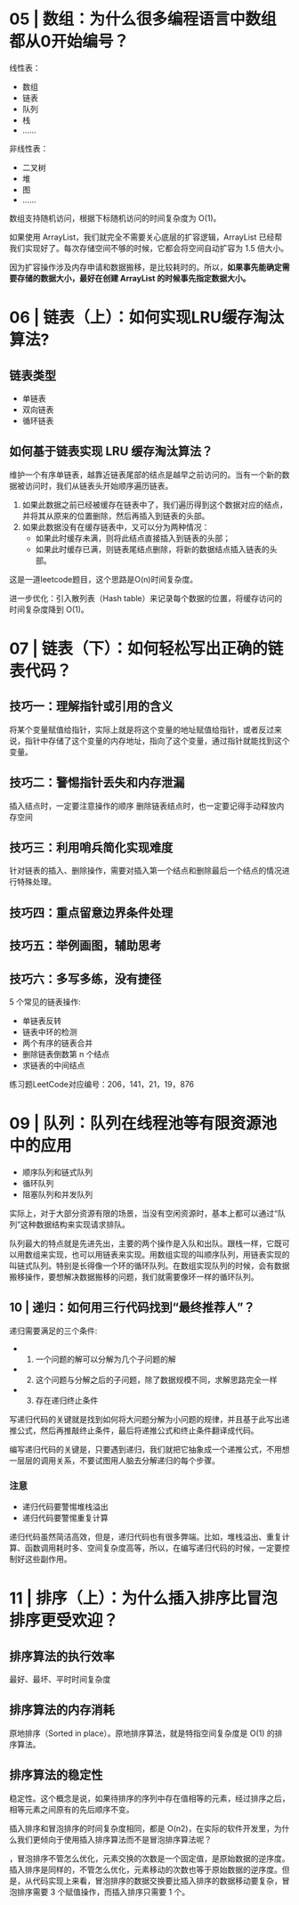 # 05 | 数组：为什么很多编程语言中数组都从0开始编号？

线性表：
- 数组
- 链表
- 队列
- 栈
- ……

非线性表：
- 二叉树
- 堆
- 图
- ……


数组支持随机访问，根据下标随机访问的时间复杂度为 O(1)。

如果使用 ArrayList，我们就完全不需要关心底层的扩容逻辑，ArrayList 已经帮我们实现好了。每次存储空间不够的时候，它都会将空间自动扩容为 1.5 倍大小。

因为扩容操作涉及内存申请和数据搬移，是比较耗时的。所以，**如果事先能确定需要存储的数据大小，最好在创建 ArrayList 的时候事先指定数据大小。**

# 06 | 链表（上）：如何实现LRU缓存淘汰算法?

## 链表类型
- 单链表
- 双向链表
- 循环链表

## 如何基于链表实现 LRU 缓存淘汰算法？
维护一个有序单链表，越靠近链表尾部的结点是越早之前访问的。当有一个新的数据被访问时，我们从链表头开始顺序遍历链表。
1. 如果此数据之前已经被缓存在链表中了，我们遍历得到这个数据对应的结点，并将其从原来的位置删除，然后再插入到链表的头部。
2. 如果此数据没有在缓存链表中，又可以分为两种情况：
   - 如果此时缓存未满，则将此结点直接插入到链表的头部；
   - 如果此时缓存已满，则链表尾结点删除，将新的数据结点插入链表的头部。

这是一道leetcode题目，这个思路是O(n)时间复杂度。

进一步优化：引入散列表（Hash table）来记录每个数据的位置，将缓存访问的时间复杂度降到 O(1)。

# 07 | 链表（下）：如何轻松写出正确的链表代码？

## 技巧一：理解指针或引用的含义
将某个变量赋值给指针，实际上就是将这个变量的地址赋值给指针，或者反过来说，指针中存储了这个变量的内存地址，指向了这个变量，通过指针就能找到这个变量。

## 技巧二：警惕指针丢失和内存泄漏

插入结点时，一定要注意操作的顺序
删除链表结点时，也一定要记得手动释放内存空间

## 技巧三：利用哨兵简化实现难度
针对链表的插入、删除操作，需要对插入第一个结点和删除最后一个结点的情况进行特殊处理。


## 技巧四：重点留意边界条件处理

## 技巧五：举例画图，辅助思考

## 技巧六：多写多练，没有捷径
5 个常见的链表操作:
- 单链表反转
- 链表中环的检测
- 两个有序的链表合并
- 删除链表倒数第 n 个结点
- 求链表的中间结点

练习题LeetCode对应编号：206，141，21，19，876


# 09 | 队列：队列在线程池等有限资源池中的应用

- 顺序队列和链式队列
- 循环队列
- 阻塞队列和并发队列


实际上，对于大部分资源有限的场景，当没有空闲资源时，基本上都可以通过“队列”这种数据结构来实现请求排队。

队列最大的特点就是先进先出，主要的两个操作是入队和出队。跟栈一样，它既可以用数组来实现，也可以用链表来实现。用数组实现的叫顺序队列，用链表实现的叫链式队列。特别是长得像一个环的循环队列。在数组实现队列的时候，会有数据搬移操作，要想解决数据搬移的问题，我们就需要像环一样的循环队列。

## 10 | 递归：如何用三行代码找到“最终推荐人”？

递归需要满足的三个条件:
- 1. 一个问题的解可以分解为几个子问题的解
- 2. 这个问题与分解之后的子问题，除了数据规模不同，求解思路完全一样
- 3. 存在递归终止条件

写递归代码的关键就是找到如何将大问题分解为小问题的规律，并且基于此写出递推公式，然后再推敲终止条件，最后将递推公式和终止条件翻译成代码。

编写递归代码的关键是，只要遇到递归，我们就把它抽象成一个递推公式，不用想一层层的调用关系，不要试图用人脑去分解递归的每个步骤。

### 注意
- 递归代码要警惕堆栈溢出
- 递归代码要警惕重复计算

递归代码虽然简洁高效，但是，递归代码也有很多弊端。比如，堆栈溢出、重复计算、函数调用耗时多、空间复杂度高等，所以，在编写递归代码的时候，一定要控制好这些副作用。

# 11 | 排序（上）：为什么插入排序比冒泡排序更受欢迎？

## 排序算法的执行效率
最好、最坏、平时时间复杂度

## 排序算法的内存消耗
原地排序（Sorted in place）。原地排序算法，就是特指空间复杂度是 O(1) 的排序算法。


## 排序算法的稳定性
稳定性。这个概念是说，如果待排序的序列中存在值相等的元素，经过排序之后，相等元素之间原有的先后顺序不变。


插入排序和冒泡排序的时间复杂度相同，都是 O(n2)，在实际的软件开发里，为什么我们更倾向于使用插入排序算法而不是冒泡排序算法呢？

，冒泡排序不管怎么优化，元素交换的次数是一个固定值，是原始数据的逆序度。插入排序是同样的，不管怎么优化，元素移动的次数也等于原始数据的逆序度。但是，从代码实现上来看，冒泡排序的数据交换要比插入排序的数据移动要复杂，冒泡排序需要 3 个赋值操作，而插入排序只需要 1 个。

